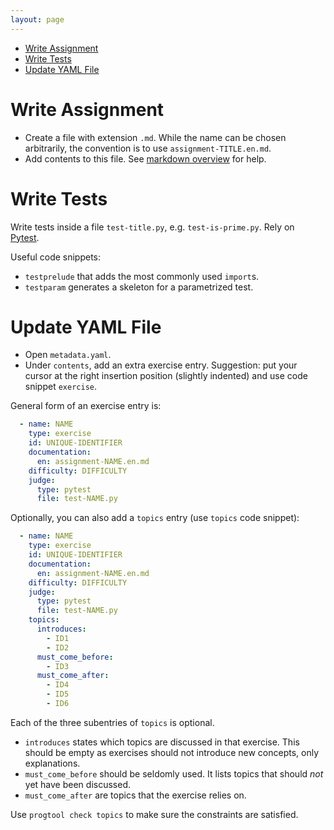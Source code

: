 ```yaml
---
layout: page
---
```


- [Write Assignment](#write-assignment)
- [Write Tests](#write-tests)
- [Update YAML File](#update-yaml-file)

# Write Assignment

- Create a file with extension `.md`.
  While the name can be chosen arbitrarily, the convention is to use `assignment-TITLE.en.md`.
- Add contents to this file.
  See [markdown overview](markdown.md) for help.

# Write Tests

Write tests inside a file `test-title.py`, e.g. `test-is-prime.py`.
Rely on [Pytest](https://docs.pytest.org/en/7.4.x/).

Useful code snippets:

- `testprelude` that adds the most commonly used `import`s.
- `testparam` generates a skeleton for a parametrized test.

# Update YAML File

- Open `metadata.yaml`.
- Under `contents`, add an extra exercise entry.
  Suggestion: put your cursor at the right insertion position (slightly indented) and use code snippet `exercise`.

General form of an exercise entry is:

```yaml
  - name: NAME
    type: exercise
    id: UNIQUE-IDENTIFIER
    documentation:
      en: assignment-NAME.en.md
    difficulty: DIFFICULTY
    judge:
      type: pytest
      file: test-NAME.py
```

Optionally, you can also add a `topics` entry (use `topics` code snippet):

```yaml
  - name: NAME
    type: exercise
    id: UNIQUE-IDENTIFIER
    documentation:
      en: assignment-NAME.en.md
    difficulty: DIFFICULTY
    judge:
      type: pytest
      file: test-NAME.py
    topics:
      introduces:
        - ID1
        - ID2
      must_come_before:
        - ID3
      must_come_after:
        - ID4
        - ID5
        - ID6
```

Each of the three subentries of `topics` is optional.

- `introduces` states which topics are discussed in that exercise.
  This should be empty as exercises should not introduce new concepts, only explanations.
- `must_come_before` should be seldomly used.
  It lists topics that should *not* yet have been discussed.
- `must_come_after` are topics that the exercise relies on.

Use `progtool check topics` to make sure the constraints are satisfied.
